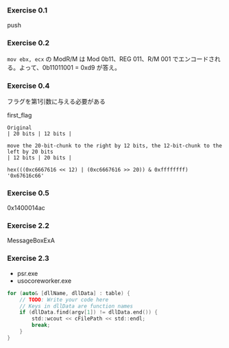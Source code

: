 ### Exercise 0.1
push

### Exercise 0.2
`mov ebx, ecx` の ModR/M は Mod 0b11、REG 011、R/M 001 でエンコードされる。よって、0b11011001 = 0xd9 が答え。

### Exercise 0.4
フラグを第1引数に与える必要がある

first_flag

```
Original
| 20 bits | 12 bits |

move the 20-bit-chunk to the right by 12 bits, the 12-bit-chunk to the left by 20 bits
| 12 bits | 20 bits |
```

```
hex(((0xc6667616 << 12) | (0xc6667616 >> 20)) & 0xffffffff)
'0x67616c66'
```

### Exercise 0.5
0x1400014ac

### Exercise 2.2
MessageBoxExA

### Exercise 2.3
* psr.exe
* usocoreworker.exe

```c
for (auto& [dllName, dllData] : table) {
    // TODO: Write your code here
    // Keys in dllData are function names
    if (dllData.find(argv[1]) != dllData.end()) {
        std::wcout << cFilePath << std::endl;
        break;
    }
}
```
